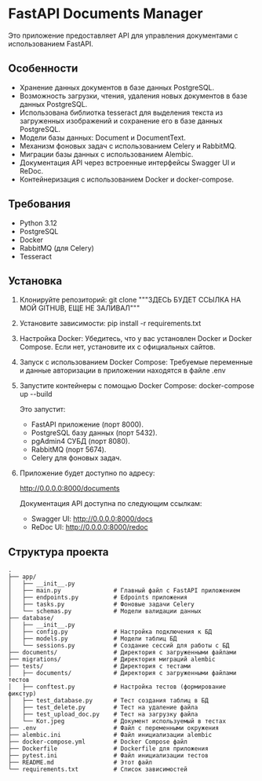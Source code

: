 # FastAPI Documents Manager

Это приложение предоставляет API для управления документами с использованием FastAPI. 

## Особенности
- Хранение данных документов в базе данных PostgreSQL.
- Возможность загрузки, чтения, удаления новых документов в базе данных PostgreSQL.
- Использована библиотка tesseract для выделения текста из загруженных изображений и сохранение его в базе данных PostgreSQL.
- Модели базы данных: Document и DocumentText.
- Механизм фоновых задач с использованием Celery и RabbitMQ.
- Миграции базы данных с использованием Alembic.
- Документация API через встроенные интерфейсы Swagger UI и ReDoc.
- Контейнеризация с использованием Docker и docker-compose.

## Требования
- Python 3.12
- PostgreSQL
- Docker
- RabbitMQ (для Celery)
- Tesseract

## Установка

1. Клонируйте репозиторий:
        git clone """ЗДЕСЬ БУДЕТ ССЫЛКА НА МОЙ GITHUB, ЕЩЕ НЕ ЗАЛИВАЛ"""
    

2. Установите зависимости:
        pip install -r requirements.txt


3. Настройка Docker:
    Убедитесь, что у вас установлен Docker и Docker Compose. Если нет, установите их с официальных сайтов.


4. Запуск с использованием Docker Compose:
    Требуемые переменные и данные авторизации в приложении находятся в файле .env


5. Запустите контейнеры с помощью Docker Compose:
        docker-compose up --build
    

    Это запустит:
    - FastAPI приложение (порт 8000).
    - PostgreSQL базу данных (порт 5432).
    - pgAdmin4 СУБД (порт 8080).
    - RabbitMQ (порт 5674).
    - Celery для фоновых задач.

6. Приложение будет доступно по адресу:
    
    http://0.0.0.0:8000/documents

    Документация API доступна по следующим ссылкам:
    - Swagger UI: http://0.0.0.0:8000/docs
    - ReDoc UI: http://0.0.0.0:8000/redoc

## Структура проекта

```plaintext
.
├── app/
│   ├── __init__.py
│   ├── main.py               # Главный файл с FastAPI приложением
│   ├── endpoints.py          # Edpoints приложения
│   ├── tasks.py              # Фоновые задачи Celery
│   └── schemas.py            # Модели валидации данных
├── database/  
│   ├── __init__.py
│   ├── config.py             # Настройка подключения к БД
│   ├── models.py             # Модели таблиц БД
│   └── sessions.py           # Создание сессий для работы с БД
├── documents/                # Директория с загруженными файлами  
├── migrations/               # Директория миграций alembic  
├── tests/                    # Директория с тестами
│   ├── documents/            # Директория с загруженными файлами тестов
│   ├── conftest.py           # Настройка тестов (формирование фикстур)
│   ├── test_database.py      # Тест создания таблиц в БД
│   ├── test_delete.py        # Тест на удаление файла
│   ├── test_upload_doc.py    # Тест на загрузку файла
│   └── Кот.jpeg              # Документ используемый в тестах
├── .env                      # Файл с переменными окружения
├── alembic.ini               # Файл инициализации alembic
├── docker-compose.yml        # Docker Compose файл
├── Dockerfile                # Dockerfile для приложения
├── pytest.ini                # Файл инициализации тестов
├── README.md                 # Этот файл
└── requirements.txt          # Список зависимостей